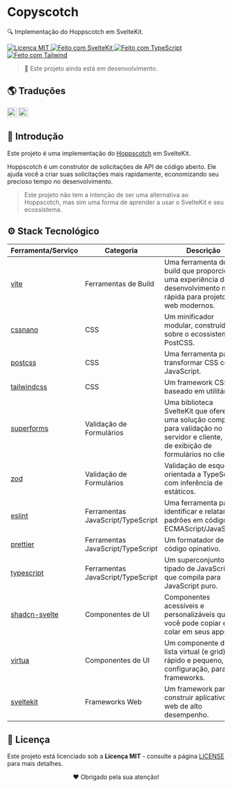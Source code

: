 # Copyscotch

🔍 Implementação do Hoppscotch em SvelteKit.

<p align="left">
  <a href="/LICENSE" title="Exibir a Licença MIT">
    <img src="https://img.shields.io/badge/License-MIT-blue.svg?style=for-the-badge" alt="Licença MIT">
  </a>
  <a href="https://kit.svelte.dev" title="Abrir o Site do SvelteKit">
    <img src="https://img.shields.io/badge/SvelteKit-4A4A55?style=for-the-badge&logo=svelte&logoColor=FF3E00" alt="Feito com SvelteKit" />
  </a>
  <a href="https://www.typescriptlang.org/docs" title="Abrir o Site do TypeScript">
    <img src="https://img.shields.io/badge/TypeScript-007ACC?style=for-the-badge&logo=typescript&logoColor=white" alt="Feito com TypeScript" />
  </a>
  <a href="https://tailwindcss.com" title="Abrir o Site do Tailwind">
    <img src="https://img.shields.io/badge/Tailwind-38B2AC?style=for-the-badge&logo=tailwind-css&logoColor=white" alt="Feito com Tailwind" />
  </a>
</p>

> 🚧 Este projeto ainda está em desenvolvimento.

## 🌎 Traduções

<kbd>[<img title="English" alt="English" src="https://flagicons.lipis.dev/flags/4x3/us.svg" width="22">](/docs/translations/en/README.md)</kbd>
<kbd>[<img title="Português Brasileiro" alt="Português Brasileiro" src="https://flagicons.lipis.dev/flags/4x3/br.svg" width="22">](/docs/translations/pt/README.md)</kbd>

## 📖 Introdução

Este projeto é uma implementação do [Hoppscotch](https://hoppscotch.com/) em SvelteKit.

Hoppscotch é um construtor de solicitações de API de código aberto. Ele ajuda você a criar suas solicitações mais rapidamente, economizando seu precioso tempo no desenvolvimento.

> Este projeto não tem a intenção de ser uma alternativa ao Hoppscotch, mas sim uma forma de aprender a usar o SvelteKit e seu ecossistema.

## ⚙️ Stack Tecnológico

| Ferramenta/Serviço                              | Categoria                         | Descrição                                                                                                                                   |
| ----------------------------------------------- | --------------------------------- | ------------------------------------------------------------------------------------------------------------------------------------------- |
| [vite](https://vitejs.dev/)                     | Ferramentas de Build              | Uma ferramenta de build que proporciona uma experiência de desenvolvimento mais rápida para projetos web modernos.                          |
| [cssnano](https://cssnano.github.io/cssnano/)   | CSS                               | Um minificador modular, construído sobre o ecossistema PostCSS.                                                                             |
| [postcss](https://postcss.org)                  | CSS                               | Uma ferramenta para transformar CSS com JavaScript.                                                                                         |
| [tailwindcss](https://tailwindcss.com/)         | CSS                               | Um framework CSS baseado em utilitários.                                                                                                    |
| [superforms](https://superforms.rocks/)         | Validação de Formulários          | Uma biblioteca SvelteKit que oferece uma solução completa para validação no servidor e cliente, além de exibição de formulários no cliente. |
| [zod](https://zod.dev/)                         | Validação de Formulários          | Validação de esquemas orientada a TypeScript com inferência de tipos estáticos.                                                             |
| [eslint](https://eslint.org/)                   | Ferramentas JavaScript/TypeScript | Uma ferramenta para identificar e relatar padrões em código ECMAScript/JavaScript.                                                          |
| [prettier](https://prettier.io/)                | Ferramentas JavaScript/TypeScript | Um formatador de código opinativo.                                                                                                          |
| [typescript](https://www.typescriptlang.org/)   | Ferramentas JavaScript/TypeScript | Um superconjunto tipado de JavaScript que compila para JavaScript puro.                                                                     |
| [shadcn-svelte](https://www.shadcn-svelte.com/) | Componentes de UI                 | Componentes acessíveis e personalizáveis que você pode copiar e colar em seus apps.                                                         |
| [virtua](https://github.com/inokawa/virtua/)    | Componentes de UI                 | Um componente de lista virtual (e grid) rápido e pequeno, sem configuração, para frameworks.                                                |
| [sveltekit](https://kit.svelte.dev/)            | Frameworks Web                    | Um framework para construir aplicativos web de alto desempenho.                                                                             |

## 📜 Licença

Este projeto está licenciado sob a **Licença MIT** - consulte a página [LICENSE](/LICENSE) para mais detalhes.

<p align="center">
 ❤️ Obrigado pela sua atenção!
</p>
